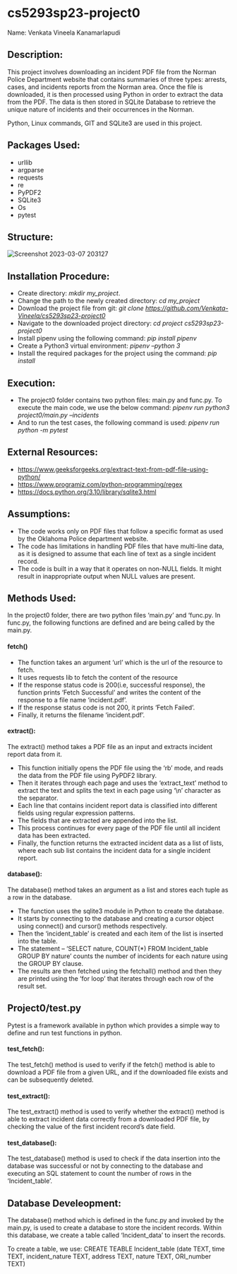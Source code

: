 

# cs5293sp23-project0
Name: Venkata Vineela Kanamarlapudi

## Description:

This project involves downloading an incident PDF file from the Norman Police Department website that contains summaries of three types: arrests, cases, and incidents reports from the Norman area. Once the file is downloaded, it is then processed using Python in order to extract the data from the PDF. The data is then stored in SQLite Database to retrieve the unique nature of incidents and their occurrences in the Norman.

Python, Linux commands, GIT and SQLite3 are used in this project.

## Packages Used:
- urllib
- argparse
- requests
- re
- PyPDF2
- SQLite3
- Os
- pytest

## Structure:
![Screenshot 2023-03-07 203127](https://user-images.githubusercontent.com/124094317/223608268-4a460203-dc5d-4742-b273-252368368850.png)

## Installation Procedure:
- Create directory: *mkdir my_project*.
- Change the path to the newly created directory: *cd my_project*
- Download the project file from git: *git clone https://github.com/Venkata-Vineela/cs5293sp23-project0*
- Navigate to the downloaded project directory: *cd project cs5293sp23-project0* 
- Install pipenv using the following command: *pip install pipenv*
- Create a Python3 virtual environment: *pipenv –python 3*
- Install the required packages for the project using the command: *pip install <packagename>*

## Execution:
- The project0 folder contains two python files: main.py and func.py. To execute the main code, we use the below command:
 *pipenv run python3 project0/main.py –incidents <paste the url here>*
- And to run the test cases, the following command is used:
 *pipenv run python -m pytest*

## External Resources:
- https://www.geeksforgeeks.org/extract-text-from-pdf-file-using-python/
- https://www.programiz.com/python-programming/regex
- https://docs.python.org/3.10/library/sqlite3.html
    
## Assumptions:
- The code works only on PDF files that follow a specific format as used by the Oklahoma Police department website.
- The code has limitations in handling PDF files that have multi-line data, as it is designed to assume that each line of text as a single incident record. 
- The code is built in a way that it operates on non-NULL fields. It might result in inappropriate output when NULL values are present.
    
## Methods Used:
In the project0 folder, there are two python files ‘main.py’ and ‘func.py.
In func.py, the following functions are defined and are being called by the main.py.
    
#### fetch()
- The function takes an argument ‘url’ which is the url of the resource to fetch.
- It uses requests lib to fetch the content of the resource
- If the response status code is 200(i.e, successful response), the function prints ‘Fetch Successful’ and writes the content of the response to a file name ‘incident.pdf’.
- If the response status code is not 200, it prints ‘Fetch Failed’.
- Finally, it returns the filename ‘incident.pdf’.
    
#### extract():
The extract() method takes a PDF file as an input and extracts incident report data from it.
- This function initially opens the PDF file using the ‘rb’ mode, and reads the data from the PDF file using PyPDF2 library.
- Then it iterates through each page and uses the ‘extract_text’ method to extract the text and splits the text in each page using ‘\n’ character as the separator.
- Each line that contains incident report data is classified into different fields using regular expression patterns.
- The fields that are extracted are appended into the list. 
- This process continues for every page of the PDF file until all incident data has been extracted.
- Finally, the function returns the extracted incident data as a list of lists, where each sub list contains the incident data for a single incident report.
    
#### database():
The database() method takes an argument as a list and stores each tuple as a row in the database.
- The function uses the sqlite3 module in Python to create the database.
- It starts by connecting to the database and creating a cursor object using connect() and cursor() methods respectively.
- Then the ‘incident_table’ is created and each item of the list is inserted into the table.
- The statement – ‘SELECT nature, COUNT(*) FROM Incident_table GROUP BY nature’ counts the number of incidents for each nature using the GROUP BY clause.
- The results are then fetched using the fetchall() method and then they are printed using the ‘for loop’ that iterates through each row of the result set.
    
## Project0/test.py
Pytest is a framework available in python which provides a simple way to define and run test functions in python.
    
#### test_fetch():
The test_fetch() method is used to verify if the fetch() method is able to download a PDF file from a given URL, and if the downloaded file exists and can be subsequently deleted.
    
#### test_extract():
The test_extract() method is used to verify whether the extract() method is able to extract incident data correctly from a downloaded PDF file, by checking the value of the first incident record’s date field.
    
#### test_database():
The test_database() method is used to check if the data insertion into the database was successful or not by connecting to the database and executing an SQL statement to count the number of rows in the ‘Incident_table’.
    
## Database Develeopment:
The database() method which is defined in the func.py and invoked by the main.py, is used to create a database to store the incident records. Within this database, we create a table called ‘Incident_data’ to insert the records.
    
To create a table, we use:
CREATE TEABLE Incident_table (date TEXT, time TEXT, incident_nature TEXT, address TEXT, nature TEXT, ORI_number TEXT)

